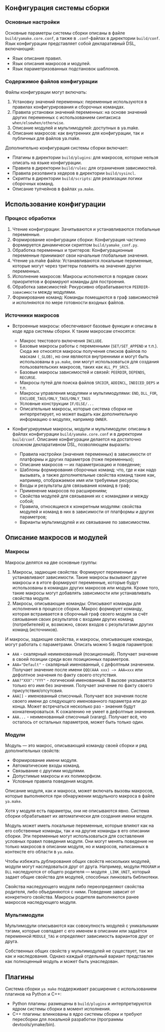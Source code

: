 ## Конфигурация системы сборки

### Основные настройки

Основные параметры системы сборки описаны в файле `build/yamake.core.conf`, а также в `.conf`-файлах в директории `build/conf`. Язык конфигурации представляет собой декларативный DSL, включающий:

- Язык описания правил.
- Язык описания макросов и модулей.
- Язык параметризованных подстановок шаблонов.

### Содержимое файлов конфигурации

Файлы конфигурации могут включать:

1. Установку значений переменных: переменные используются в правилах конфигурирования и сборочных командах.
2. Правила установки значений переменных: на основе значений других переменных с использованием синтаксиса `when/elsewhen/otherwise`.
3. Описание модулей и мультимодулей: доступных в ya.make.
4. Описание макросов: как внутренних для конфигурации, так и публичных для файлов ya.make.

Дополнительно конфигурация системы сборки включает:

- Плагины в директории `build/plugins`: для макросов, которые нельзя описать на языке конфигурации.
- Правила в директории `build/rules`: для ограничения зависимостей.
- Правила резолвинга хедеров в директории `build/sysincl`.
- Скрипты в директории `build/scripts`: для реализации логики сборочных команд.
- Описание тулчейнов в файлах `ya.make`.

## Использование конфигурации

### Процесс обработки

1. Чтение конфигурации: Зачитываются и устанавливаются глобальные переменные.
2. Формирование конфигурации сборки: Конфигурация частично формируется динамически скриптом `build/yamake_conf.py`.
3. Обработка переменных и триггеров: Конфигурационные переменные принимают свои начальные глобальные значения.
4. Чтение ya.make файла: Устанавливаются локальные переменные, которые могут через триггеры повлиять на значения других переменных.
5. Исполнение макросов: Макросы исполняются в порядке своих приоритетов и формируют команды для построения.
6. Обработка зависимостей: Рекурсивно обрабатываются `PEERDIR-зависимости` между модулями.
7. Формирование команд: Команды помещаются в граф зависимостей и исполняются по мере готовности входных файлов.

### Источники макросов

  * Встроенные макросы: обеспечивают базовые функции и описаны в коде ядра системы сборки.
    К таким макросам относятся:
      - Макрос текстового включения `INCLUDE`.
      - Базовые макросы работы с переменными (`SET/SET_APPEND` и т.п.). Сюда же относятся макросы получения списков файлов по     маскам `(_GLOB)`, но они являются внутренними и могут быть использованы в `ya.make`, они могут использоваться для создания пользовательских макросов, таких как `ALL_PY_SRCS`.
      - Базовые макросы зависимостей и связей: `PEERDIR`, `DEPENDS`, `RECURSE`.
      - Макросы путей для поиска файлов `SRCDIR`, `ADDINCL`, `INDICED_DEPS` и т.п.
      - Макросы управления модулями и мультимодулями: `END`, `DLL_FOR`, `EXCLUDE_TAGS/ONLY_TAGS/ONLY_TAGS`
      - Условные конструкции `IF/ELSE/...`
      - Описательные макросы, которые система сборки не интерпретирует, но может выдать как дополнительную информацию о модулях, например `OWNER`.
 
  * Конфигурируемые макросы, модули и мультимодули: описаны в файлах конфигурации `build/yamake.core.conf` и в директории `build/conf`.
    Описание конфигурации делается на достаточно сложном декларативном DSL, позволяющем выразить:
      - Правила настройки (значения переменных) в зависимости от платформы и других параметров (тоже переменных);
      - Описание макросов — их параметризацию и поведение;
      - Шаблоны формирования сборочных команд: что, где и как надо вызывать, а также дополнительные свойства команд такие как, например, отображаемое имя или требуемые ресурсы;
      - Входы и результаты для связывания команд в граф;
      - Применение макросов по расширениям;
      - Свойства модулей для связывания их с командами и между собой;
      - Правила, относящиеся к конкретным модулям: свойства модулей и команд в них в зависимости от платформы и других параметров;
      - Варианты мультимодулей и их связывание по зависимостям.

## Описание макросов и модулей

### Макросы

Макросы делятся на две основные группы:
1. Макросы, задающие свойства: Формируют переменные и устанавливают зависимости.
Такие макросы вызывают другие макросы и в итоге формируют переменные, которые будут использованы в командах других макросов или модуля. Кроме того, такие макросы могут добавлять зависимости или устанавливать свойства модуля.
2. Макросы, описывающие команды: Описывают команды для исполнения в процессе сборки.
Макрос формирует команду, которая встраивается в сборочный граф своего модуля за счёт связывания своих результатов с входами других команд (потребителей) и, возможно, своих входов с результатами других команд (источников).

И макросы, задающие свойства, и макросы, описывающие команды, могут работать с параметрами.
Описать можно 5 видов параметров:
  - `AAA` - скалярный неименованный (позиционный). Получает значение в своей позиции среди всех позиционных параметров.
  - `AAA="Default"` - скалярный именованный, с дефолтным значением. Получает значение после имени `QQQ(AAA xxx) —> AAA=xxx` или дефолтное значения по факту своего отсутствия.
  - `AAA?"XXX":"YYY"` - логический именованный. В вызове указывается только его имя без значения. Получает значение по факту своего присутствия/отсутсвия.
  - `AAA[]` - именованный списочный. Получает все значения после своего имени до следующего именованного параметра или до конца. Может встречаться несколько раз - знаения будут конкатенироваться. К сожалению не умеет в дефолтные значения.
  - `AAA...` - неименованный списочный (vararg). Получает всё, что осталось от остальных параметров, может быть только один.

### Модули

Модуль — это макрос, описывающий команду своей сборки и ряд дополнительных свойств:
- Формирование имени модуля.
- Автоматические входы команд.
- Связывание с другими модулями.
- Допустимые макросы и их полиморфизм.
- Условные правила поведения модуля.

Описание модуля, как и макроса, может включать вызовы макросов, которые выполняются при обнаружении модульного макроса в файле `ya.make`.

Хотя у модуля есть параметры, они не описываются явно. Система сборки обрабатывает их автоматически для создания имени модуля.

Модуль может иметь локальные переменные, которые влияют как на его собственные команды, так и на другие команды в его описании сборки. Эти переменные могут использоваться для составления условных правил поведения модуля. Они могут менять поведение не только макросов в описании модуля, но и макросов, написанных в контексте его области в `ya.make`.

Чтобы избежать дублирования общих свойств нескольких модулей, модули могут наследоваться друг от друга. Например, модули `PROGRAM` и `DLL` наследуются от общего родителя — модуля `_LINK_UNIT`, который задает общие свойства для модулей, способных линковать библиотеки.

Свойства наследующего модуля либо переопределяют свойства родителя, либо объединяются с ними. Поведение зависит от конкретного свойства. Макросы родителя выполняются ранее макросов наследующего модуля.

### Мультимодули

Мультимодули описываются как совокупность модулей с уникальными тэгами, которые совпадает с его именем в описании или задаётся переменной `MODULE_TAG` и определяют зависимость вариантов друг от друга.

Собственных общих свойств у мультимодулей не существует, так же как и наследования. Однако каждый отдельный вариант представлен как полноценный модуль и может быть унаследован.

## Плагины

Система сборки `ya make` поддерживает расширение с использованием плагинов на Python и C++:
- Python плагины: размещены в `build/plugins` и интерпретируются ядром системы сборки в момент исполнения.
- C++ плагины: влинкованы в ядро системы сборки и требуют пересборки для локальной разработки (программы devtools/ymake/bin).
